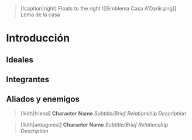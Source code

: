 > [!caption|right] Floats to the right
> ![[Emblema Casa A'Dariir.png]]
> Lema de la casa

# Introducción

## Ideales

## Integrantes

## Aliados y enemigos

> [!kith|friend] **Character Name** _Subtitle/Brief Relationship Description_

> [!kith|antagonist] **Character Name** _Subtitle/Brief Relationship Description_


